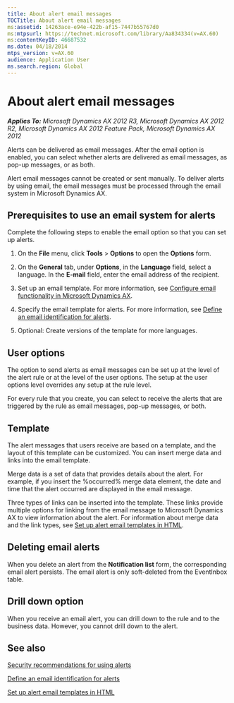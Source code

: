 ```yaml
---
title: About alert email messages
TOCTitle: About alert email messages
ms:assetid: 14263ace-e94e-422b-af15-7447b55767d0
ms:mtpsurl: https://technet.microsoft.com/library/Aa834334(v=AX.60)
ms:contentKeyID: 46687532
ms.date: 04/18/2014
mtps_version: v=AX.60
audience: Application User
ms.search.region: Global
---
```


# About alert email messages 


_**Applies To:** Microsoft Dynamics AX 2012 R3, Microsoft Dynamics AX 2012 R2, Microsoft Dynamics AX 2012 Feature Pack, Microsoft Dynamics AX 2012_

Alerts can be delivered as email messages. After the email option is enabled, you can select whether alerts are delivered as email messages, as pop-up messages, or as both.

Alert email messages cannot be created or sent manually. To deliver alerts by using email, the email messages must be processed through the email system in Microsoft Dynamics AX.

## Prerequisites to use an email system for alerts

Complete the following steps to enable the email option so that you can set up alerts.

1.  On the **File** menu, click **Tools** \> **Options** to open the **Options** form.

2.  On the **General** tab, under **Options**, in the **Language** field, select a language. In the **E-mail** field, enter the email address of the recipient.

3.  Set up an email template. For more information, see [Configure email functionality in Microsoft Dynamics AX](configure-email-functionality-in-microsoft-dynamics-ax.md).

4.  Specify the email template for alerts. For more information, see [Define an email identification for alerts](define-an-email-identification-for-alerts.md).

5.  Optional: Create versions of the template for more languages.

## User options

The option to send alerts as email messages can be set up at the level of the alert rule or at the level of the user options. The setup at the user options level overrides any setup at the rule level.

For every rule that you create, you can select to receive the alerts that are triggered by the rule as email messages, pop-up messages, or both.

## Template

The alert messages that users receive are based on a template, and the layout of this template can be customized. You can insert merge data and links into the email template.

Merge data is a set of data that provides details about the alert. For example, if you insert the %occurred% merge data element, the date and time that the alert occurred are displayed in the email message.

Three types of links can be inserted into the template. These links provide multiple options for linking from the email message to Microsoft Dynamics AX to view information about the alert. For information about merge data and the link types, see [Set up alert email templates in HTML](set-up-alert-email-templates-in-html.md).

## Deleting email alerts

When you delete an alert from the **Notification list** form, the corresponding email alert persists. The email alert is only soft-deleted from the EventInbox table.

## Drill down option

When you receive an email alert, you can drill down to the rule and to the business data. However, you cannot drill down to the alert.

## See also

[Security recommendations for using alerts](security-recommendations-for-using-alerts.md)

[Define an email identification for alerts](define-an-email-identification-for-alerts.md)

[Set up alert email templates in HTML](set-up-alert-email-templates-in-html.md)

  


